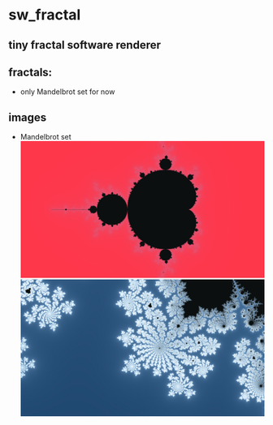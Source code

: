 # sw_fractal
## tiny fractal software renderer

## fractals:
- only Mandelbrot set for now

## images
- Mandelbrot set
![](/mandelbrot_red.jpg)
![](/mandelbrot_flowers.jpg)
